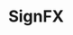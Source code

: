 ---
title: "SignFX"
image: "/assets/images/brandingfx-hero.jpeg"
heading: "Set the Stage with SignFX."
intro: "Promotional signs. Monument and backlit signs. LED displays. Whatever it is, the overall look and feel of your interior and exterior graphics play a role in how customers experience your environment. How the displays flow, their colors and type fonts all have an impact on the customer experience. And SignFX doesn't overlook a single detail."
section_2:
    - title: "Signs, Banners and a Lot More"
      description: "We do it all. From banners and fabricated displays to brand conversions and environmental brands. We also offer a full range of promotional designs, from jackets and hats to mugs and buttons."
usp:
    - heading: "One-Stop Shop"
      body: "We're your one stop shop for all your signage needs."
    - heading: "Projects of All Sizes"
      body: "No sign is too big, no detail too small to receive our undivided attention."
    - heading: "Specialized Staff"
      body: "Our sign specialists know how to mirror your brand and connect with customers."
---